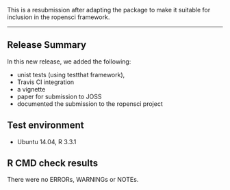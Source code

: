 This is a resubmission after adapting the package to make it suitable for inclusion in the ropensci framework.

---------------------------------

## Release Summary

In this new release, we added the following:

* unist tests (using testthat framework), 
* Travis CI integration
* a vignette
* paper for submission to JOSS
* documented the submission to the ropensci project

## Test environment
* Ubuntu 14.04, R 3.3.1

## R CMD check results

There were no ERRORs, WARNINGs or NOTEs.
